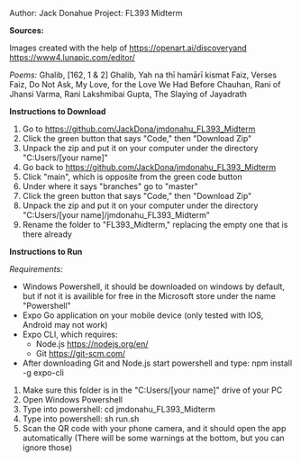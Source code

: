 
Author: Jack Donahue
Project: FL393 Midterm




**Sources:**

Images created with the help of https://openart.ai/discoveryand https://www4.lunapic.com/editor/

*Poems:*
Ghalib, [162, 1 & 2]
Ghalib, Yah na thī hamārī kismat
Faiz, Verses
Faiz, Do Not Ask, My Love, for the Love We Had Before
Chauhan, Rani of Jhansi
Varma, Rani Lakshmibai
Gupta, The Slaying of Jayadrath




**Instructions to Download**

1. Go to https://github.com/JackDona/jmdonahu_FL393_Midterm
2. Click the green button that says "Code," then "Download Zip"
3. Unpack the zip and put it on your computer under the directory "C:Users/[your name]"
4. Go back to https://github.com/JackDona/jmdonahu_FL393_Midterm
5. Click "main", which is opposite from the green code button
6. Under where it says "branches" go to "master"
7. Click the green button that says "Code," then "Download Zip"
8. Unpack the zip and put it on your computer under the directory "C:Users/[your name]/jmdonahu_FL393_Midterm"
9. Rename the folder to "FL393_Midterm," replacing the empty one that is there already




**Instructions to Run**

*Requirements:*

* Windows Powershell, it should be downloaded on windows by default, but if not it is availible for free in the Microsoft store under the name "Powershell"
* Expo Go application on your mobile device (only tested with IOS, Android may not work)
* Expo CLI, which requires:
    * Node.js https://nodejs.org/en/
    * Git https://git-scm.com/
* After downloading Git and Node.js start powershell and type: npm install -g expo-cli


1. Make sure this folder is in the "C:Users/[your name]" drive of your PC
2. Open Windows Powershell
3. Type into powershell: cd jmdonahu_FL393_Midterm
4. Type into powershell: sh run.sh
7. Scan the QR code with your phone camera, and it should open the app automatically (There will be some warnings at the bottom, but you can ignore those)